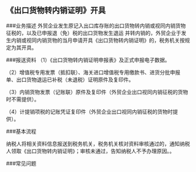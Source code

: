 ## 《出口货物转内销证明》开具

###业务描述
    外贸企业发生原记入出口库存账的出口货物转内销或视同内销货物征税的，以及已申报退（免）税的出口货物发生退运
    并转内销的，外贸企业于发生内销或视同内销货物的当月申请开具《出口货物转内销证明》的，税务机关按规定为其开具。



###报送资料
（1）《出口货物转内销证明申报表》及正式申报电子数据。

（2）增值税专用发票（抵扣联）、海关进口增值税专用缴款书、进货分批申报单、出口货物退运已补税（未退税）证明原件及复印件。

（3）内销货物发票（记账联）原件及复印件（外贸企业出口视同内销征税的货物时不需提供）。

（4）计提销项税的记账凭证复印件（外贸企业出口视同内销征税的货物时提供）。



###基本流程

  纳税人将相关资料信息报送到税务机关，税务机关核对资料审核通过的，通知纳税人领取《出口货物转内销证明》；审核未通过，告知纳税人不予办理原因。。


###常见问题




